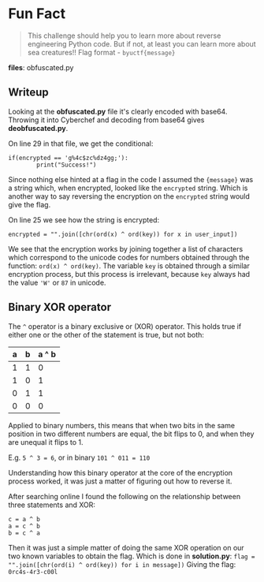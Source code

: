 # Fun Fact

>This challenge should help you to learn more about reverse engineering Python code. But if not, at least you can learn more about sea creatures!!
>Flag format - `byuctf{message}`

**files**: obfuscated.py

## Writeup
Looking at the **obfuscated.py** file it's clearly encoded with base64. Throwing it into Cyberchef and decoding from base64 gives **deobfuscated.py**.

On line 29 in that file, we get the conditional: 
```
if(encrypted == 'g%4c$zc%dz4gg;'):
        print("Success!")
```
Since nothing else hinted at a flag in the code I assumed the `{message}` was a string which, when encrypted, looked like the `encrypted` string. Which is another way to say reversing the encryption on the `encrypted` string would give the flag.

On line 25 we see how the string is encrypted: 
```
encrypted = "".join([chr(ord(x) ^ ord(key)) for x in user_input])
```
We see that the encryption works by joining together a list of characters which correspond to the unicode codes for numbers obtained through the function: `ord(x) ^ ord(key)`. The variable `key` is obtained through a similar encryption process, but this process is irrelevant, because `key` always had the value `'W'` or `87` in unicode.

## Binary XOR operator
The `^` operator is a binary exclusive or (XOR) operator. This holds true if either one or the other of the statement is true, but not both:

|a|b|a ^ b|
--|-|-----|
|1|1|0|
|1|0|1|
|0|1|1|
|0|0|0|

Applied to binary numbers, this means that when two bits in the same position in two different numbers are equal, the bit flips to 0, and when they are unequal it flips to 1.

E.g. `5 ^ 3 = 6`, or in binary `101 ^ 011 = 110`

Understanding how this binary operator at the core of the encryption process worked, it was just a matter of figuring out how to reverse it.

After searching online I found the following on the relationship between three statements and XOR:
```
c = a ^ b
a = c ^ b
b = c ^ a
```
Then it was just a simple matter of doing the same XOR operation on our two known variables to obtain the flag. Which is done in **solution.py**:
`flag = "".join([chr(ord(i) ^ ord(key)) for i in message])`
Giving the flag: `0rc4s-4r3-c00l`
